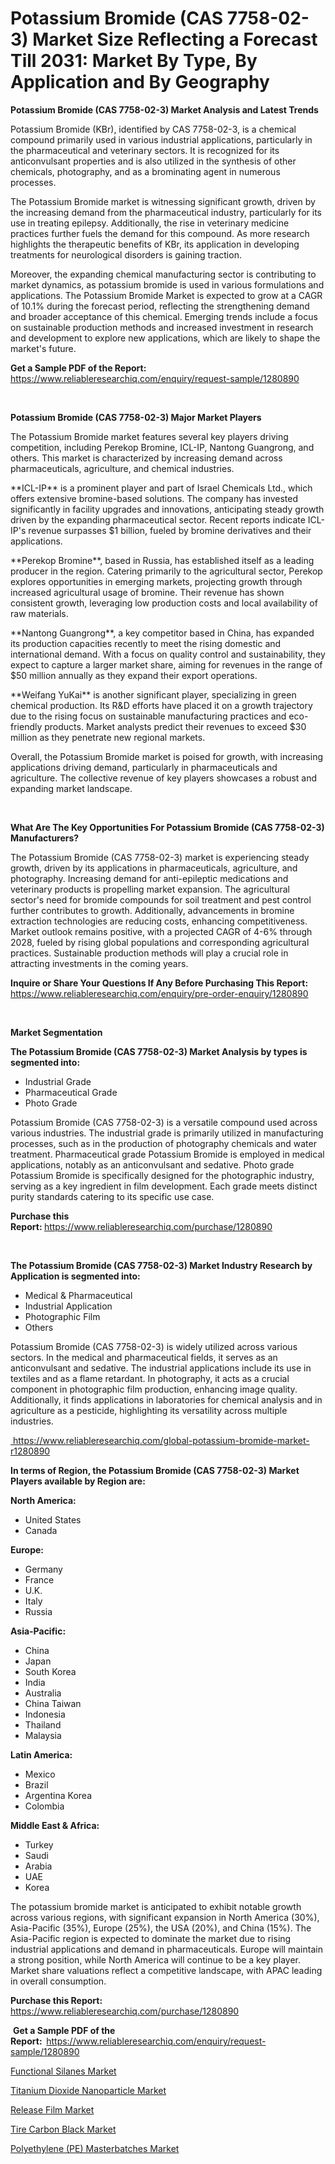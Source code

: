 <p><h1>Potassium Bromide (CAS 7758-02-3) Market Size Reflecting a Forecast Till 2031: Market By Type, By Application and By Geography</h1></p><p><strong>Potassium Bromide (CAS 7758-02-3) Market Analysis and Latest Trends</strong></p>
<p><p>Potassium Bromide (KBr), identified by CAS 7758-02-3, is a chemical compound primarily used in various industrial applications, particularly in the pharmaceutical and veterinary sectors. It is recognized for its anticonvulsant properties and is also utilized in the synthesis of other chemicals, photography, and as a brominating agent in numerous processes.</p><p>The Potassium Bromide market is witnessing significant growth, driven by the increasing demand from the pharmaceutical industry, particularly for its use in treating epilepsy. Additionally, the rise in veterinary medicine practices further fuels the demand for this compound. As more research highlights the therapeutic benefits of KBr, its application in developing treatments for neurological disorders is gaining traction.</p><p>Moreover, the expanding chemical manufacturing sector is contributing to market dynamics, as potassium bromide is used in various formulations and applications. The Potassium Bromide Market is expected to grow at a CAGR of 10.1% during the forecast period, reflecting the strengthening demand and broader acceptance of this chemical. Emerging trends include a focus on sustainable production methods and increased investment in research and development to explore new applications, which are likely to shape the market's future.</p></p>
<p><strong>Get a Sample PDF of the Report:&nbsp;</strong> <a href="https://www.reliableresearchiq.com/enquiry/request-sample/1280890?utm_campaign=1121&utm_medium=2&utm_source=Github&utm_content=ia&utm_term=10122024&utm_id=potassium-bromide-cas-7758-02-3">https://www.reliableresearchiq.com/enquiry/request-sample/1280890</a></p>
<p>&nbsp;</p>
<p><strong>Potassium Bromide (CAS 7758-02-3) Major Market Players</strong></p>
<p><p>The Potassium Bromide market features several key players driving competition, including Perekop Bromine, ICL-IP, Nantong Guangrong, and others. This market is characterized by increasing demand across pharmaceuticals, agriculture, and chemical industries.</p><p>**ICL-IP** is a prominent player and part of Israel Chemicals Ltd., which offers extensive bromine-based solutions. The company has invested significantly in facility upgrades and innovations, anticipating steady growth driven by the expanding pharmaceutical sector. Recent reports indicate ICL-IP's revenue surpasses $1 billion, fueled by bromine derivatives and their applications.</p><p>**Perekop Bromine**, based in Russia, has established itself as a leading producer in the region. Catering primarily to the agricultural sector, Perekop explores opportunities in emerging markets, projecting growth through increased agricultural usage of bromine. Their revenue has shown consistent growth, leveraging low production costs and local availability of raw materials.</p><p>**Nantong Guangrong**, a key competitor based in China, has expanded its production capacities recently to meet the rising domestic and international demand. With a focus on quality control and sustainability, they expect to capture a larger market share, aiming for revenues in the range of $50 million annually as they expand their export operations.</p><p>**Weifang YuKai** is another significant player, specializing in green chemical production. Its R&D efforts have placed it on a growth trajectory due to the rising focus on sustainable manufacturing practices and eco-friendly products. Market analysts predict their revenues to exceed $30 million as they penetrate new regional markets.</p><p>Overall, the Potassium Bromide market is poised for growth, with increasing applications driving demand, particularly in pharmaceuticals and agriculture. The collective revenue of key players showcases a robust and expanding market landscape.</p></p>
<p>&nbsp;</p>
<p><strong>What Are The Key Opportunities For Potassium Bromide (CAS 7758-02-3) Manufacturers?</strong></p>
<p><p>The Potassium Bromide (CAS 7758-02-3) market is experiencing steady growth, driven by its applications in pharmaceuticals, agriculture, and photography. Increasing demand for anti-epileptic medications and veterinary products is propelling market expansion. The agricultural sector's need for bromide compounds for soil treatment and pest control further contributes to growth. Additionally, advancements in bromine extraction technologies are reducing costs, enhancing competitiveness. Market outlook remains positive, with a projected CAGR of 4-6% through 2028, fueled by rising global populations and corresponding agricultural practices. Sustainable production methods will play a crucial role in attracting investments in the coming years.</p></p>
<p><strong>Inquire or Share Your Questions If Any Before Purchasing This Report:</strong> <a href="https://www.reliableresearchiq.com/enquiry/pre-order-enquiry/1280890?utm_campaign=1121&utm_medium=2&utm_source=Github&utm_content=ia&utm_term=10122024&utm_id=potassium-bromide-cas-7758-02-3">https://www.reliableresearchiq.com/enquiry/pre-order-enquiry/1280890</a></p>
<p>&nbsp;</p>
<p><strong>Market Segmentation</strong></p>
<p><strong>The Potassium Bromide (CAS 7758-02-3) Market Analysis by types is segmented into:</strong></p>
<p><ul><li>Industrial Grade</li><li>Pharmaceutical Grade</li><li>Photo Grade</li></ul></p>
<p><p>Potassium Bromide (CAS 7758-02-3) is a versatile compound used across various industries. The industrial grade is primarily utilized in manufacturing processes, such as in the production of photography chemicals and water treatment. Pharmaceutical grade Potassium Bromide is employed in medical applications, notably as an anticonvulsant and sedative. Photo grade Potassium Bromide is specifically designed for the photographic industry, serving as a key ingredient in film development. Each grade meets distinct purity standards catering to its specific use case.</p></p>
<p><strong>Purchase this Report:&nbsp;</strong><a href="https://www.reliableresearchiq.com/purchase/1280890?utm_campaign=1121&utm_medium=2&utm_source=Github&utm_content=ia&utm_term=10122024&utm_id=potassium-bromide-cas-7758-02-3">https://www.reliableresearchiq.com/purchase/1280890</a></p>
<p>&nbsp;</p>
<p><strong>The Potassium Bromide (CAS 7758-02-3) Market Industry Research by Application is segmented into:</strong></p>
<p><ul><li>Medical & Pharmaceutical</li><li>Industrial Application</li><li>Photographic Film</li><li>Others</li></ul></p>
<p><p>Potassium Bromide (CAS 7758-02-3) is widely utilized across various sectors. In the medical and pharmaceutical fields, it serves as an anticonvulsant and sedative. The industrial applications include its use in textiles and as a flame retardant. In photography, it acts as a crucial component in photographic film production, enhancing image quality. Additionally, it finds applications in laboratories for chemical analysis and in agriculture as a pesticide, highlighting its versatility across multiple industries.</p></p>
<p><a href="https://www.reliableresearchiq.com/global-potassium-bromide-market-r1280890?utm_campaign=1121&utm_medium=2&utm_source=Github&utm_content=ia&utm_term=10122024&utm_id=potassium-bromide-cas-7758-02-3">&nbsp;https://www.reliableresearchiq.com/global-potassium-bromide-market-r1280890</a></p>
<p><strong>In terms of Region, the Potassium Bromide (CAS 7758-02-3) Market Players available by Region are:</strong></p>
<p>
    <p> <strong> North America: </strong>
        <ul>
            <li>United States</li>
            <li>Canada</li>
        </ul>
        </p> 
    <p> <strong> Europe: </strong>
        <ul>
            <li>Germany</li>
            <li>France</li>
            <li>U.K.</li>
            <li>Italy</li>
            <li>Russia</li>
        </ul>
        </p> 
    <p> <strong> Asia-Pacific: </strong>
        <ul>
            <li>China</li>
            <li>Japan</li>
            <li>South Korea</li>
            <li>India</li>
            <li>Australia</li>
            <li>China Taiwan</li>
            <li>Indonesia</li>
            <li>Thailand</li>
            <li>Malaysia</li>
        </ul>
        </p> 
    <p> <strong> Latin America: </strong>
        <ul>
            <li>Mexico</li>
            <li>Brazil</li>
            <li>Argentina Korea</li>
            <li>Colombia</li>
        </ul>
        </p> 
    <p> <strong> Middle East & Africa: </strong>
        <ul>
            <li>Turkey</li>
            <li>Saudi</li>
            <li>Arabia</li>
            <li>UAE</li>
            <li>Korea</li>
        </ul>
    </p>
    </p>
<p><p>The potassium bromide market is anticipated to exhibit notable growth across various regions, with significant expansion in North America (30%), Asia-Pacific (35%), Europe (25%), the USA (20%), and China (15%). The Asia-Pacific region is expected to dominate the market due to rising industrial applications and demand in pharmaceuticals. Europe will maintain a strong position, while North America will continue to be a key player. Market share valuations reflect a competitive landscape, with APAC leading in overall consumption.</p></p>
<p><strong>Purchase this Report: </strong><a href="https://www.reliableresearchiq.com/purchase/1280890?utm_campaign=1121&utm_medium=2&utm_source=Github&utm_content=ia&utm_term=10122024&utm_id=potassium-bromide-cas-7758-02-3">https://www.reliableresearchiq.com/purchase/1280890</a></p>
<p>&nbsp;<strong>Get a Sample PDF of the Report:&nbsp;&nbsp;</strong><a href="https://www.reliableresearchiq.com/enquiry/request-sample/1280890?utm_campaign=1121&utm_medium=2&utm_source=Github&utm_content=ia&utm_term=10122024&utm_id=potassium-bromide-cas-7758-02-3">https://www.reliableresearchiq.com/enquiry/request-sample/1280890</a></p>
<p><strong></strong></p>
<p><p><a href="https://www.linkedin.com/pulse/global-functional-silanes-market-size-2024-2031-insights-sales-kmjje?utm_campaign=1121&utm_medium=2&utm_source=Github&utm_content=ia&utm_term=10122024&utm_id=potassium-bromide-cas-7758-02-3">Functional Silanes Market</a></p><p><a href="https://www.linkedin.com/pulse/in-depth-analysis-titanium-dioxide-nanoparticle-market-trends-uly8c?utm_campaign=1121&utm_medium=2&utm_source=Github&utm_content=ia&utm_term=10122024&utm_id=potassium-bromide-cas-7758-02-3">Titanium Dioxide Nanoparticle Market</a></p><p><a href="https://www.linkedin.com/pulse/report-release-film-market-rapid-expansion-cagr-123-trends-share-ikqvc?utm_campaign=1121&utm_medium=2&utm_source=Github&utm_content=ia&utm_term=10122024&utm_id=potassium-bromide-cas-7758-02-3">Release Film Market</a></p><p><a href="https://www.linkedin.com/pulse/industry-experts-project-tire-carbon-black-market-growth-mgnre?utm_campaign=1121&utm_medium=2&utm_source=Github&utm_content=ia&utm_term=10122024&utm_id=potassium-bromide-cas-7758-02-3">Tire Carbon Black Market</a></p><p><a href="https://github.com/aikinzul446/Market-Research-Report-List-1/blob/main/polyethylene-pe-masterbatches-market.md?utm_campaign=1121&utm_medium=2&utm_source=Github&utm_content=ia&utm_term=10122024&utm_id=potassium-bromide-cas-7758-02-3">Polyethylene (PE) Masterbatches Market</a></p></p>